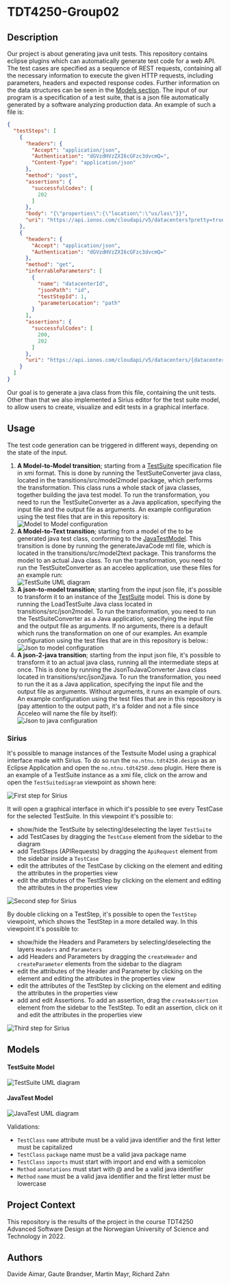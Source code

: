# TDT4250-Group02

## Description
Our project is about generating java unit tests. This repository contains eclipse plugins which can automatically generate test code for a web API. The test cases are specified as a sequence of REST requests, containing all the necessary information to execute the given HTTP requests, including parameters, headers and expected response codes. Further information on the data structures can be seen in the [Models section](#Models). The input of our program is a specification of a test suite, that is a json file automatically generated by a software analyzing production data. An example of such a file is:

```json
{
  "testSteps": [
    {
      "headers": {
        "Accept": "application/json",
        "Authentication": "dGVzdHVzZXI6cGFzc3dvcmQ=",
        "Content-Type": "application/json"
      },
      "method": "post",
      "assertions": {
        "successfulCodes": [
          202
        ]
      },
      "body": "{\"properties\":{\"location\":\"us/las\"}}",
      "uri": "https://api.ionos.com/cloudapi/v5/datacenters?pretty=true&depth=0"
    },
    {
      "headers": {
        "Accept": "application/json",
        "Authentication": "dGVzdHVzZXI6cGFzc3dvcmQ="
      },
      "method": "get",
      "inferrableParameters": [
        {
          "name": "datacenterId",
          "jsonPath": "id",
          "testStepId": 1,
          "parameterLocation": "path"
        }
      ],
      "assertions": {
        "successfulCodes": [
          200,
          202
        ]
      },
      "uri": "https://api.ionos.com/cloudapi/v5/datacenters/{datacenterId}?pretty=true&depth=0"
    }
  ]
}
```

Our goal is to generate a java class from this file, containing the unit tests. Other than that we also implemented a Sirius editor for the test suite model, to allow users to create, visualize and edit tests in a graphical interface.

## Usage
The test code generation can be triggered in different ways, depending on the state of the input.
1. **A Model-to-Model transition**; starting from a [TestSuite](#testsuite-model) specification file in xmi format. This is done by running the TestSuiteConverter java class, located in the transitions/src/model2model package, which performs the transformation. This class runs a whole stack of java classes, together building the java test model. To run the transformation, you need to run the TestSuiteConverter as a Java application, specifying the input file and the output file as arguments. An example configuration using the test files that are in this repository is:<br>
![Model to Model configuration](img/m2m-conf.png)<br>
2. **A Model-to-Text transition**; starting from a model of the to be generated java test class, conforming to the [JavaTestModel](#javatest-model). This transition is done by running the generateJavaCode mtl file, which is located in the transitions/src/model2text package. This transforms the model to an actual Java class. To run the transformation, you need to run the TestSuiteConverter as an acceleo application, use these files for an example run: <br>
![TestSuite UML diagram](img/m2t-conf.png)<br>
3. **A json-to-model transition**; starting from the input json file, it's possible to transform it to an instance of the [TestSuite](#testsuite-model) model. This is done by running the LoadTestSuite Java class located in transitions/src/json2model. To run the transformation, you need to run the TestSuiteConverter as a Java application, specifying the input file and the output file as arguments. If no arguments, there is a default which runs the transformation on one of our examples. An example configuration using the test files that are in this repository is below.:<br>
![Json to model configuration](img/json2m-conf.png)<br>
4. **A json-2-java transition**; starting from the input json file, it's possible to transform it to an actual java class, running all the intermediate steps at once. This is done by running the JsonToJavaConverter Java class located in transitions/src/json2java. To run the transformation, you need to run the it as a Java application, specifying the input file and the output file as arguments. Without arguments, it runs an example of ours. An example configuration using the test files that are in this repository is (pay attention to the output path, it's a folder and not a file since Acceleo will name the file by itself):<br>
![Json to java configuration](img/json2java-conf.png)<br>

### Sirius 
It's possible to manage instances of the Testsuite Model using a graphical interface made with Sirius. To do so run the `no.ntnu.tdt4250.design` as an Eclipse Application and open the `no.ntnu.tdt4250.demo` plugin. Here there is an example of a TestSuite instance as a xmi file, click on the arrow and open the `TestSuitediagram` viewpoint as shown here:

![First step for Sirius](img/sirius-0.png)

It will open a graphical interface in which it's possible to see every TestCase for the selected TestSuite. In this viewpoint it's possible to:
- show/hide the TestSuite by selecting/deselecting the layer `TestSuite`
- add TestCases by dragging the `TestCase` element from the sidebar to the diagram
- add TestSteps (APIRequests) by dragging the `ApiRequest` element from the sidebar inside a `TestCase`
- edit the attributes of the TestCase by clicking on the element and editing the attributes in the properties view
- edit the attributes of the TestStep by clicking on the element and editing the attributes in the properties view

![Second step for Sirius](img/sirius-1.png)

By double clicking on a TestStep, it's possible to open the `TestStep` viewpoint, which shows the TestStep in a more detailed way. In this viewpoint it's possible to:
- show/hide the Headers and Parameters by selecting/deselecting the layers `Headers` and `Parameters`
- add Headers and Parameters by dragging the `createHeader` and `createParameter` elements from the sidebar to the diagram
- edit the attributes of the Header and Parameter by clicking on the element and editing the attributes in the properties view
- edit the attributes of the TestStep by clicking on the element and editing the attributes in the properties view
- add and edit Assertions. To add an assertion, drag the `createAssertion` element from the sidebar to the TestStep. To edit an assertion, click on it and edit the attributes in the properties view

![Third step for Sirius](img/sirius-2.png)

## Models

#### TestSuite Model

![TestSuite UML diagram](img/testsuiteUML.png)

#### JavaTest Model

![JavaTest UML diagram](img/javatestUML.png)

Validations:
- `TestClass` `name` attribute must be a valid java identifier and the first letter must be capitalized
- `TestClass` `package` name must be a valid java package name 
- `TestClass` `imports` must start with import and end with a semicolon
- `Method` `annotations` must start with @ and be a valid java identifier
- `Method` `name` must be a valid java identifier and the first letter must be lowercase

## Project Context
This repository is the results of the project in the course TDT4250 Advanced Software Design at the Norwegian University of Science and Technology in 2022.

## Authors
Davide Aimar, 
Gaute Brandser, 
Martin Mayr, 
Richard Zahn
